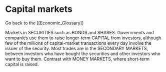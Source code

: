 # Capital markets

Go back to the [[Economic_Glossary]]


Markets in SECURITIES such as BONDS and SHARES. Governments and companies use them to raise longer-term CAPITAL from investors, although few of the millions of capital-market transactions every day involve the issuer of the security. Most trades are in the SECONDARY MARKETS, between investors who have bought the securities and other investors who want to buy them. Contrast with MONEY MARKETS, where short-term capital is raised.

